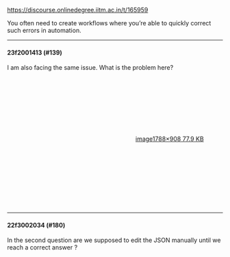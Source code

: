 https://discourse.onlinedegree.iitm.ac.in/t/165959

You often need to create workflows where you’re able to quickly correct such errors in automation.</p><hr>

<h4>23f2001413 (#139)</h4>
<p>I am also facing the same issue. What is the problem here?<br/>
<div class="lightbox-wrapper"><a class="lightbox" data-download-href="/uploads/short-url/VjEHbVA73iao6V0dWooc7VyFI6.png?dl=1" href="https://europe1.discourse-cdn.com/flex013/uploads/iitm/original/3X/0/6/067aa8362e39ff9020d2cf42d3b7605bcbb0bcf2.png" rel="noopener nofollow ugc" title="image"><div class="meta"><svg aria-hidden="true" class="fa d-icon d-icon-far-image svg-icon"><use href="#far-image"></use></svg><span class="filename">image</span><span class="informations">1788×908 77.9 KB</span><svg aria-hidden="true" class="fa d-icon d-icon-discourse-expand svg-icon"><use href="#discourse-expand"></use></svg></div></a></div></p><hr>

<h4>22f3002034 (#180)</h4>
<p>In the second question are we supposed to edit the JSON manually until we reach a correct answer ?